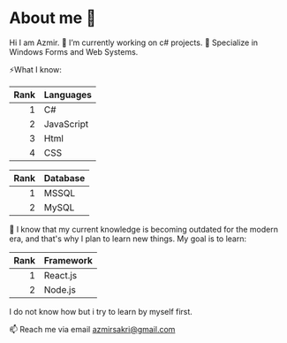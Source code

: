 # About me 👋

Hi I am Azmir.
🔭 I’m currently working on c# projects.
🌱 Specialize in Windows Forms and Web Systems.

⚡What I know:

| Rank | Languages     |
|-----:|---------------|
|     1| C#            |
|     2| JavaScript    |
|     3| Html          |
|     4| CSS           |

| Rank | Database      |
|-----:|---------------|
|     1| MSSQL         |
|     2| MySQL         |

💬 I know that my current knowledge is becoming outdated for the modern era, and that's why I plan to learn new things. My goal is to learn:

| Rank | Framework         |
|-----:|-------------------|
|     1| React.js          |
|     2| Node.js           |

I do not know how but i try to learn by myself first.

📫 Reach me via email azmirsakri@gmail.com

